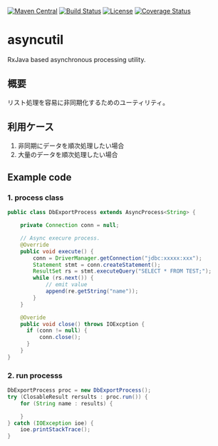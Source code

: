 [![Maven Central](https://img.shields.io/maven-central/v/info.bunji/asyncutil.svg)](http://mvnrepository.com/artifact/info.bunji/asyncutil)
[![Build Status](https://img.shields.io/travis/bunjik/asyncutil/master.svg)](https://travis-ci.org/bunjik/asyncutil)
[![License](http://img.shields.io/:license-apache-blue.svg)](https://www.apache.org/licenses/LICENSE-2.0.html)
[![Coverage Status](https://img.shields.io/coveralls/bunjik/asyncutil/master.svg)](https://coveralls.io/github/bunjik/asyncutil?branch=master)
# asyncutil
RxJava based asynchronous processing utility.

## 概要
リスト処理を容易に非同期化するためのユーティリティ。

## 利用ケース

1. 非同期にデータを順次処理したい場合
2. 大量のデータを順次処理したい場合

## Example code

### 1. process class
```Java
public class DbExportProcess extends AsyncProcess<String> {

    private Connection conn = null;

    // Async execure process.
    @Override
    public void execute() {
        conn = DriverManager.getConnection("jdbc:xxxxx:xxx");
        Statement stmt = conn.createStatement();
        ResultSet rs = stmt.executeQuery("SELECT * FROM TEST;");
        while (rs.next()) {
            // emit value
            append(re.getString("name"));
        }
    }

    @Overide
    public void close() throws IOExcption {
      if (conn != null) {
          conn.close();
      }
    }
}
```

### 2. run processs
```Java
DbExportProcess proc = new DbExportProcess();
try (ClosableResult rersults : proc.run()) {
    for (String name : results) {

    }
} catch (IOException ioe) {
    ioe.printStackTrace();
}
```
